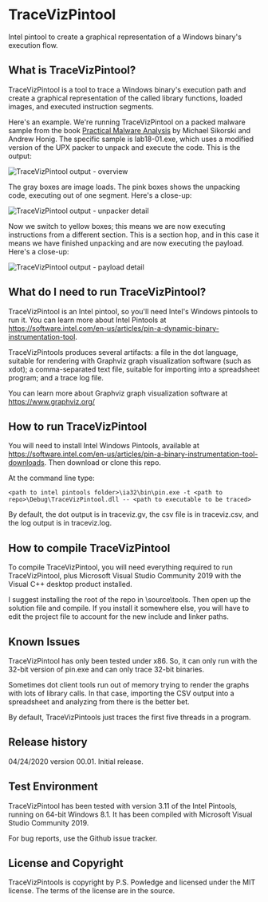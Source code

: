 # TraceVizPintool
Intel pintool to create a graphical representation of a Windows binary's execution flow.

## What is TraceVizPintool?

TraceVizPintool is a tool to trace a Windows binary's execution path and create a graphical representation of the called library functions, loaded images, and executed instruction segments.

Here's an example. We're running TraceVizPintool on a packed malware sample from the book [Practical Malware Analysis](https://nostarch.com/malware) by Michael Sikorski and Andrew Honig. The specific sample is lab18-01.exe, which uses a modified version of the UPX packer to unpack and execute the code. This is the output:

![TraceVizPintool output - overview](https://github.com/PollyP/TraceVizPintool/blob/master/examples/lab18-01-overview.png)

The gray boxes are image loads. The pink boxes shows the unpacking code, executing out of one segment. Here's a close-up:

![TraceVizPintool output - unpacker detail](https://github.com/PollyP/TraceVizPintool/blob/master/examples/lab18-01-detail-01.png)

Now we switch to yellow boxes; this means we are now executing instructions from a different section. This is a section hop, and in this case it means we have finished unpacking and are now executing the payload. Here's a close-up:

![TraceVizPintool output - payload detail](https://github.com/PollyP/TraceVizPintool/blob/master/examples/lab18-01-detail-02.png)

## What do I need to run TraceVizPintool?

TraceVizPintool is an Intel pintool, so you'll need Intel's Windows pintools to run it. You can learn more about Intel Pintools at https://software.intel.com/en-us/articles/pin-a-dynamic-binary-instrumentation-tool.

TraceVizPintools produces several artifacts: a file in the dot language, suitable for rendering with Graphviz graph visualization software (such as xdot); a comma-separated text file, suitable for importing into a spreadsheet program; and a trace log file.

You can learn more about Graphviz graph visualization software at https://www.graphviz.org/

## How to run TraceVizPintool

You will need to install Intel Windows Pintools, available at https://software.intel.com/en-us/articles/pin-a-binary-instrumentation-tool-downloads. Then download or clone this repo.

At the command line type:

```<path to intel pintools folder>\ia32\bin\pin.exe -t <path to repo>\Debug\TraceVizPintool.dll -- <path to executable to be traced>```

By default, the dot output is in traceviz.gv, the csv file is in traceviz.csv, and the log output is in traceviz.log.

## How to compile TraceVizPintool

To compile TraceVizPintool, you will need everything required to run TraceVizPintool, plus Microsoft Visual Studio Community 2019 with the Visual C++ desktop product installed.

I suggest installing the root of the repo in <path to intel pintools folder>\source\tools. Then open up the solution file and compile. If you install it somewhere else, you will have to edit the project file to account for the new include and linker paths.

## Known Issues

TraceVizPintool has only been tested under x86. So, it can only run with the 32-bit version of pin.exe and can only trace 32-bit binaries.

Sometimes dot client tools run out of memory trying to render the graphs with lots of library calls. In that case, importing the CSV output into a spreadsheet and analyzing from there is the better bet.

By default, TraceVizPintools just traces the first five threads in a program.

## Release history

04/24/2020 version 00.01. Initial release.

## Test Environment

TraceVizPintool has been tested with version 3.11 of the Intel Pintools, running on 64-bit Windows 8.1. It has been compiled with Microsoft Visual Studio Community 2019.

For bug reports, use the Github issue tracker.

## License and Copyright

TraceVizPintools is copyright by P.S. Powledge and licensed under the MIT license. The terms of the license are in the source.
